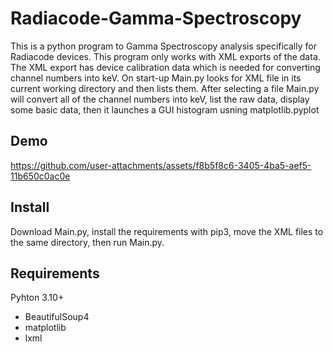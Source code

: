 # Radiacode-Gamma-Spectroscopy

This is a python program to Gamma Spectroscopy analysis specifically for Radiacode devices. This program only works with XML exports of the data. The XML export has device calibration data which is needed for converting channel numbers into keV. On start-up Main.py looks for XML file in its current working directory and then lists them. After selecting a file Main.py will convert all of the channel numbers into keV, list the raw data, display some basic data, then it launches a GUI histogram usning matplotlib.pyplot

## Demo
https://github.com/user-attachments/assets/f8b5f8c6-3405-4ba5-aef5-11b650c0ac0e




## Install
Download Main.py, install the requirements with pip3, move the XML files to the same directory, then run Main.py. 

## Requirements
Pyhton 3.10+
- BeautifulSoup4
- matplotlib
- lxml

